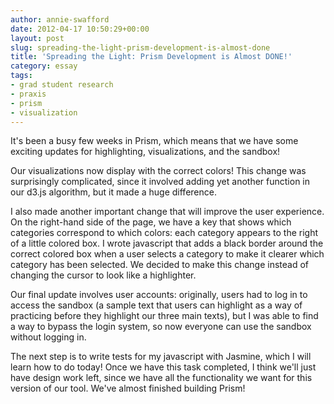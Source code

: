 ```yaml
---
author: annie-swafford
date: 2012-04-17 10:50:29+00:00
layout: post
slug: spreading-the-light-prism-development-is-almost-done
title: 'Spreading the Light: Prism Development is Almost DONE!'
category: essay
tags:
- grad student research
- praxis
- prism
- visualization
---
```


It's been a busy few weeks in Prism, which means that we have some exciting updates for highlighting, visualizations, and the sandbox!  

Our visualizations now display with the correct colors! This change was surprisingly complicated, since it involved adding yet another function in our d3.js algorithm, but it made a huge difference.  

I also made another important change that will improve the user experience.  On the right-hand side of the page, we have a key that shows which categories correspond to which colors: each category appears to the right of a little colored box.  I wrote javascript that adds a black border around the correct colored box when a user selects a category to make it clearer which category has been selected. We decided to make this change instead of changing the cursor to look like a highlighter.

Our final update involves user accounts: originally, users had to log in to access the sandbox (a sample text that users can highlight as a way of practicing before they highlight our three main texts), but I was able to find a way to bypass the login system, so now everyone can use the sandbox without logging in.  

The next step is to write tests for my javascript with Jasmine, which I will learn how to do today!  Once we have this task completed, I think we'll just have design work left, since we have all the functionality we want for this version of our tool.  We've almost finished building Prism! 
